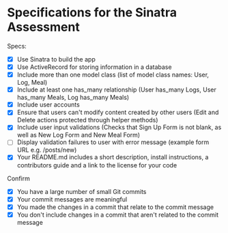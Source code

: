 # Specifications for the Sinatra Assessment

Specs:
- [x] Use Sinatra to build the app
- [x] Use ActiveRecord for storing information in a database
- [x] Include more than one model class (list of model class names: User, Log, Meal)
- [x] Include at least one has_many relationship (User has_many Logs, User has_many Meals, Log has_many Meals)
- [x] Include user accounts
- [x] Ensure that users can't modify content created by other users (Edit and Delete actions protected through helper methods)
- [x] Include user input validations (Checks that Sign Up Form is not blank, as well as New Log Form and New Meal Form)
- [ ] Display validation failures to user with error message (example form URL e.g. /posts/new)
- [x] Your README.md includes a short description, install instructions, a contributors guide and a link to the license for your code

Confirm
- [x] You have a large number of small Git commits
- [x] Your commit messages are meaningful
- [x] You made the changes in a commit that relate to the commit message
- [x] You don't include changes in a commit that aren't related to the commit message
